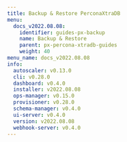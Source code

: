 ```yaml
---
title: Backup & Restore PerconaXtraDB
menu:
  docs_v2022.08.08:
    identifier: guides-px-backup
    name: Backup & Restore
    parent: px-percona-xtradb-guides
    weight: 40
menu_name: docs_v2022.08.08
info:
  autoscaler: v0.13.0
  cli: v0.28.0
  dashboard: v0.4.0
  installer: v2022.08.08
  ops-manager: v0.15.0
  provisioner: v0.28.0
  schema-manager: v0.4.0
  ui-server: v0.4.0
  version: v2022.08.08
  webhook-server: v0.4.0
---
```


